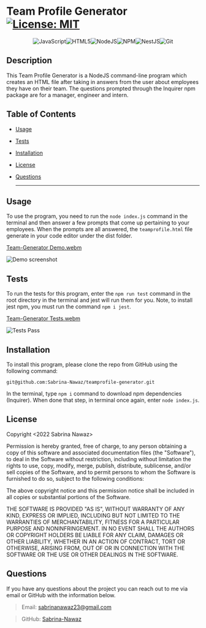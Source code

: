   # Team Profile Generator  [![License: MIT](https://img.shields.io/badge/License-MIT-yellow.svg)](https://opensource.org/licenses/MIT)
 
 <div align="center">

![JavaScript](https://img.shields.io/badge/javascript-%23323330.svg?style=for-the-badge&logo=javascript&logoColor=%23F7DF1E)![HTML5](https://img.shields.io/badge/html5-%23E34F26.svg?style=for-the-badge&logo=html5&logoColor=white)![NodeJS](https://img.shields.io/badge/node.js-6DA55F?style=for-the-badge&logo=node.js&logoColor=white)![NPM](https://img.shields.io/badge/NPM-%23000000.svg?style=for-the-badge&logo=npm&logoColor=white)![NestJS](https://img.shields.io/badge/nestjs-%23E0234E.svg?style=for-the-badge&logo=nestjs&logoColor=white)![Git](https://img.shields.io/badge/git-%23F05033.svg?style=for-the-badge&logo=git&logoColor=white)

</div>

## Description

  This Team Profile Generator is a NodeJS command-line program which creates an HTML file after taking in answers from the user about employees they have on their team. The questions prompted through the Inquirer npm package are for a manager, engineer and intern. 

## Table of Contents

  * [Usage](#usage) 
  * [Tests](#tests) 
  * [Installation](#installation)
  * [License](#license)
  * [Questions](#questions)

    ***
## Usage

  To use the program, you need to run the `node index.js` command in the terminal and then answer a few prompts that come up pertaining to your employees. When the prompts are all answered, the `teamprofile.html` file generate in your code editor under the dist folder.
  
  [Team-Generator Demo.webm](https://user-images.githubusercontent.com/61954667/200964338-1b644f9a-f659-4f69-89b5-c36e974197ac.webm)
  
  ![Demo screenshot](https://user-images.githubusercontent.com/61954667/200964533-f9020ce6-e48b-4df0-b091-5deafd7e9ac7.png)

## Tests

  To run the tests for this program, enter the `npm run test` command in the root directory in the terminal and jest will run them for you. Note, to install jest npm, you must run the command `npm i jest`. 
  
  [Team-Generator Tests.webm](https://user-images.githubusercontent.com/61954667/200964429-8dc42a60-98b7-491e-a8af-0c4030f6c074.webm)
  
  ![Tests Pass](https://user-images.githubusercontent.com/61954667/200964497-fa9ba0c2-905f-4369-ac9c-f8e021ce7fb2.png)

## Installation

  To install this program, please clone the repo from GitHub using the following command: 
  
  ```
  git@github.com:Sabrina-Nawaz/teamprofile-generator.git
  ```
  
  In the terminal, type `npm i` command to download npm dependencies (Inquirer). When done that step, in terminal once again, enter `node index.js`. 

## License
Copyright <2022 Sabrina Nawaz> <COPYRIGHT>

Permission is hereby granted, free of charge, to any person obtaining a copy of this software and associated documentation files (the "Software"), to deal in the Software without restriction, including without limitation the rights to use, copy, modify, merge, publish, distribute, sublicense, and/or sell copies of the Software, and to permit persons to whom the Software is furnished to do so, subject to the following conditions:

The above copyright notice and this permission notice shall be included in all copies or substantial portions of the Software.

THE SOFTWARE IS PROVIDED "AS IS", WITHOUT WARRANTY OF ANY KIND, EXPRESS OR IMPLIED, INCLUDING BUT NOT LIMITED TO THE WARRANTIES OF MERCHANTABILITY, FITNESS FOR A PARTICULAR PURPOSE AND NONINFRINGEMENT. IN NO EVENT SHALL THE AUTHORS OR COPYRIGHT HOLDERS BE LIABLE FOR ANY CLAIM, DAMAGES OR OTHER LIABILITY, WHETHER IN AN ACTION OF CONTRACT, TORT OR OTHERWISE, ARISING FROM, OUT OF OR IN CONNECTION WITH THE SOFTWARE OR THE USE OR OTHER DEALINGS IN THE SOFTWARE.
  
## Questions

  If you have any questions about the project you can reach out to me via email or GitHub with the information below. 

  >Email: sabrinanawaz23@gmail.com 

  >GitHub: [Sabrina-Nawaz](https://github.com/Sabrina-Nawaz)
